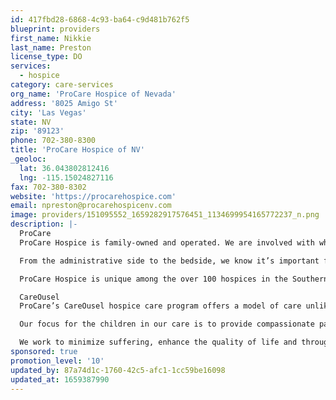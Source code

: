 ```yaml
---
id: 417fbd28-6868-4c93-ba64-c9d481b762f5
blueprint: providers
first_name: Nikkie
last_name: Preston
license_type: DO
services:
  - hospice
category: care-services
org_name: 'ProCare Hospice of Nevada'
address: '8025 Amigo St'
city: 'Las Vegas'
state: NV
zip: '89123'
phone: 702-380-8300
title: 'ProCare Hospice of NV'
_geoloc:
  lat: 36.043802812416
  lng: -115.15024827116
fax: 702-380-8302
website: 'https://procarehospice.com'
email: npreston@procarehospicenv.com
image: providers/151095552_1659282917576451_1134699954165772237_n.png
description: |-
  ProCare
  ProCare Hospice is family-owned and operated. We are involved with what happens every day. Our core values are the values of a family. We celebrate families of all kinds. We know how important family members are to each other. We understand that what happens to a family member doesn’t happen in a vacuum — it affects everyone in the family.

  From the administrative side to the bedside, we know it’s important for every member of the team to feel heard and have a safe, caring work environment. Our goals as a company are to build the strongest and constantly-growing team we can, to better provide our community with the hospice care it deserves.

  ProCare Hospice is unique among the over 100 hospices in the Southern Nevada area. Our mission is always to find out the best way our family can help your family at the end of life.

  CareOusel
  ProCare’s CareOusel hospice care program offers a model of care unlike others. Hospice care generally requires a patient to forgo any treatments attempting to cure them (such as radiation, chemotherapy, etc.) and instead, focus on comfort and quality of life treatments. CareOusel’s program allows pediatric patients to continue any therapies parents feel adds quality to the child’s life.

  Our focus for the children in our care is to provide compassionate pain and symptom management. We strive to provide as much quality of life as possible. We do all we can so that parents can be parents, kids can be kids and families can be families. 

  We work to minimize suffering, enhance the quality of life and through our specialized care team, make sure that a family’s time together can be filled with love. We believe the quality of a child’s life is not defined solely by their physical health, but by the opportunity to still be a kid.
sponsored: true
promotion_level: '10'
updated_by: 87a74d1c-1760-42c5-afc1-1cc59be16098
updated_at: 1659387990
---
```

